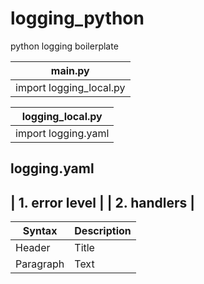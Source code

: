 # logging_python
python logging boilerplate




|**main.py**|
|-----------------------|
|import logging_local.py| 



|**logging_local.py**|
|---------------------------|
| import logging.yaml     |



**logging.yaml**
---------------------------
| 1. error level          |
| 2. handlers             |
---------------------------

| Syntax      | Description |
| ----------- | ----------- |
| Header      | Title       |
| Paragraph   | Text        |
